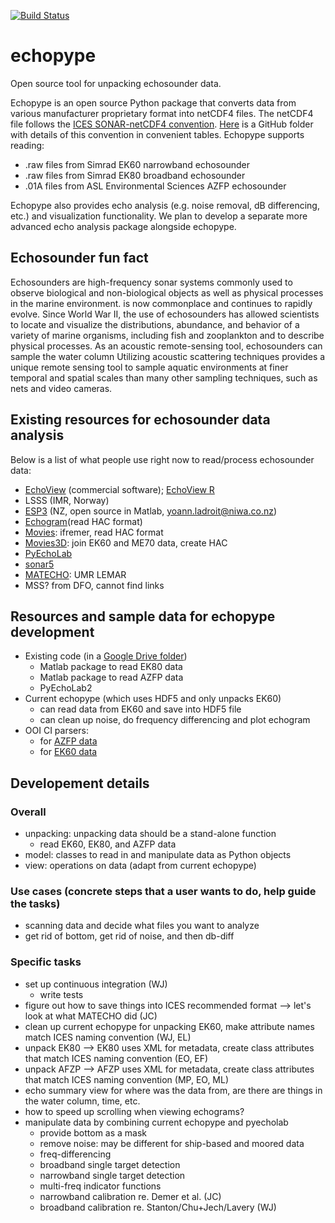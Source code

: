 [![Build Status](https://travis-ci.org/leewujung/echopype.svg?branch=master)](https://travis-ci.org/leewujung/echopype)

# echopype
Open source tool for unpacking echosounder data.

Echopype is an open source Python package that converts data from various manufacturer proprietary format into netCDF4 files. The netCDF4 file follows the [ICES SONAR-netCDF4 convention](http://www.ices.dk/sites/pub/Publication%20Reports/Cooperative%20Research%20Report%20(CRR)/CRR341/CRR341.pdf). [Here](https://github.com/ices-eg/wg_WGFAST/tree/master/SONAR-netCDF4) is a GitHub folder with details of this convention in convenient tables. Echopype supports reading:
- .raw files from Simrad EK60 narrowband echosounder
- .raw files from Simrad EK80 broadband echosounder
- .01A files from ASL Environmental Sciences AZFP echosounder

Echopype also provides echo analysis (e.g. noise removal, dB differencing, etc.) and visualization functionality. We plan to develop a separate more advanced echo analysis package alongside echopype.

## Echosounder fun fact
Echosounders are high-frequency sonar systems commonly used to observe biological and non-biological objects as well as physical processes in the marine environment. is now commonplace and continues to rapidly evolve. Since World War II, the use of echosounders has allowed scientists to locate and visualize the distributions, abundance, and behavior of a variety of marine organisms, including fish and zooplankton and to describe physical processes. As an acoustic remote-sensing tool, echosounders can sample the water column Utilizing acoustic scattering techniques provides a unique remote sensing tool to sample aquatic environments at finer temporal and spatial scales than many other sampling techniques, such as nets and video cameras.

## Existing resources for echosounder data analysis
Below is a list of what people use right now to read/process echosounder data:
- [EchoView](https://www.echoview.com/) (commercial software); [EchoView R](https://github.com/AustralianAntarcticDivision/EchoviewR)
- LSSS (IMR, Norway)
- [ESP3](https://bitbucket.org/echoanalysis/esp3/overview) (NZ, open source in Matlab, yoann.ladroit@niwa.co.nz)
- [Echogram](https://cran.r-project.org/web/packages/echogram/index.html)(read HAC format)
- [Movies](http://flotte.ifremer.fr/fleet/Presentation-of-the-fleet/Logiciels-embarques/MOVIES): ifremer, read HAC format
- [Movies3D](http://flotte.ifremer.fr/content/download/6032/129677/file/MOVIES3D_general.pdf): join EK60 and ME70 data, create HAC
- [PyEchoLab](https://drive.google.com/drive/folders/1q2ddkBx1cathE-6V_bIjqLBQj4yX7csm?usp=sharing)
- [sonar5](http://folk.uio.no/hbalk/sonar4_5/index.htm)
- [MATECHO](https://usermanual.wiki/Pdf/MatechoUserManual18052017.963673607.pdf): UMR LEMAR
- MSS? from DFO, cannot find links

## Resources and sample data for echopype development
- Existing code (in a [Google Drive folder](https://drive.google.com/drive/folders/1q2ddkBx1cathE-6V_bIjqLBQj4yX7csm?usp=sharing))
  - Matlab package to read EK80 data
  - Matlab package to read AZFP data
  - PyEchoLab2
- Current echopype (which uses HDF5 and only unpacks EK60)
  - can read data from EK60 and save into HDF5 file
  - can clean up noise, do frequency differencing and plot echogram
- OOI CI parsers:
  - for [AZFP data](https://github.com/oceanobservatories/mi-instrument/blob/master/mi/dataset/parser/zplsc_c.py)
  - for [EK60 data](https://github.com/oceanobservatories/mi-instrument/tree/master/mi/instrument/kut/ek60/ooicore)

## Developement details
### Overall
- unpacking: unpacking data should be a stand-alone function
  - read EK60, EK80, and AZFP data
- model: classes to read in and manipulate data as Python objects
- view: operations on data (adapt from current echopype)
### Use cases (concrete steps that a user wants to do, help guide the tasks)
- scanning data and decide what files you want to analyze
- get rid of bottom, get rid of noise, and then db-diff
### Specific tasks
- set up continuous integration (WJ)
  - write tests
- figure out how to save things into ICES recommended format --> let's look at what MATECHO did (JC)
- clean up current echopype for unpacking EK60, make attribute names match ICES naming convention (WJ, EL)
- unpack EK80 --> EK80 uses XML for metadata, create class attributes that match ICES naming convention (EO, EF)
- unpack AFZP --> AFZP uses XML for metadata, create class attributes that match ICES naming convention (MP, EO, ML)
- echo summary view for where was the data from, are there are things in the water column, time, etc.
- how to speed up scrolling when viewing echograms?
- manipulate data by combining current echopype and pyecholab
  - provide bottom as a mask
  - remove noise: may be different for ship-based and moored data
  - freq-differencing
  - broadband single target detection
  - narrowband single target detection
  - multi-freq indicator functions
  - narrowband calibration re. Demer et al. (JC)
  - broadband calibration re. Stanton/Chu+Jech/Lavery (WJ)

